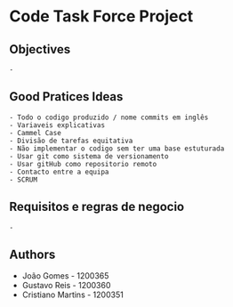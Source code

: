 # Code Task Force Project

## Objectives
    - 

## Good Pratices Ideas
    - Todo o codigo produzido / nome commits em inglês 
    - Variaveis explicativas 
    - Cammel Case 
    - Divisão de tarefas equitativa 
    - Não implementar o codigo sem ter uma base estuturada 
    - Usar git como sistema de versionamento 
    - Usar gitHub como repositorio remoto
    - Contacto entre a equipa 
    - SCRUM 

## Requisitos e regras de negocio 
    - 

   
## Authors

   - João Gomes - 1200365
   - Gustavo Reis - 1200360
   - Cristiano Martins - 1200351


    

